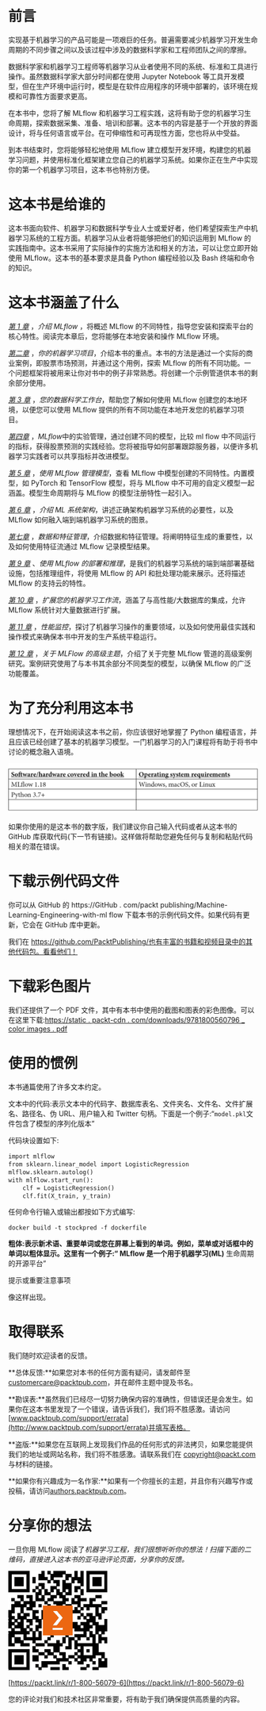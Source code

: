 <title>B16783_Preface_Final_SB_epub</title>

# 前言

实现基于机器学习的产品可能是一项艰巨的任务。普遍需要减少机器学习开发生命周期的不同步骤之间以及该过程中涉及的数据科学家和工程师团队之间的摩擦。

数据科学家和机器学习工程师等机器学习从业者使用不同的系统、标准和工具进行操作。虽然数据科学家大部分时间都在使用 Jupyter Notebook 等工具开发模型，但在生产环境中运行时，模型是在软件应用程序的环境中部署的，该环境在规模和可靠性方面要求更高。

在本书中，您将了解 MLflow 和机器学习工程实践，这将有助于您的机器学习生命周期，探索数据采集、准备、培训和部署。这本书的内容是基于一个开放的界面设计，将与任何语言或平台。在可伸缩性和可再现性方面，您也将从中受益。

到本书结束时，您将能够轻松地使用 MLflow 建立模型开发环境，构建您的机器学习问题，并使用标准化框架建立您自己的机器学习系统。如果你正在生产中实现你的第一个机器学习项目，这本书也特别方便。

# 这本书是给谁的

这本书面向软件、机器学习和数据科学专业人士或爱好者，他们希望探索生产中机器学习系统的工程方面。机器学习从业者将能够把他们的知识运用到 MLflow 的实践指南中。这本书采用了实际操作的实施方法和相关的方法，可以让您立即开始使用 MLflow。这本书的基本要求是具备 Python 编程经验以及 Bash 终端和命令的知识。

# 这本书涵盖了什么

[*第 1 章*](B16783_01_Final_SB_epub.xhtml#_idTextAnchor015) ，*介绍 MLflow* ，将概述 MLflow 的不同特性，指导您安装和探索平台的核心特性。阅读完本章后，您将能够在本地安装和操作 MLflow 环境。

[*第二章*](B16783_02_Final_SB_epub.xhtml#_idTextAnchor030) ，*你的机器学习项目*，介绍本书的重点。本书的方法是通过一个实际的商业案例，即股票市场预测，并通过这个用例，探索 MLflow 的所有不同功能。一个问题框架将被用来让你对书中的例子非常熟悉。将创建一个示例管道供本书的剩余部分使用。

[*第 3 章*](B16783_03_Final_SB_epub.xhtml#_idTextAnchor066) ，*您的数据科学工作台*，帮助您了解如何使用 MLflow 创建您的本地环境，以便您可以使用 MLflow 提供的所有不同功能在本地开发您的机器学习项目。

[*第四章*](B16783_04_Final_SB_epub.xhtml#_idTextAnchor081) ，*MLflow*中的实验管理，通过创建不同的模型，比较 ml flow 中不同运行的指标，获得股票预测的实践经验。您将被指导如何部署跟踪服务器，以便许多机器学习实践者可以共享指标并改进模型。

[*第 5 章*](B16783_05_Final_SB_epub.xhtml#_idTextAnchor094) ，*使用 MLflow 管理模型*，查看 MLflow 中模型创建的不同特性。内置模型，如 PyTorch 和 TensorFlow 模型，将与 MLflow 中不可用的自定义模型一起涵盖。模型生命周期将与 MLflow 的模型注册特性一起引入。

[*第 6 章*](B16783_06_Final_SB_epub.xhtml#_idTextAnchor106) ，*介绍 ML 系统架构*，讲述正确架构机器学习系统的必要性，以及 MLflow 如何融入端到端机器学习系统的图景。

[*第七章*](B16783_07_Final_SB_epub.xhtml#_idTextAnchor120) ，*数据和特征管理*，介绍数据和特征管理。将阐明特征生成的重要性，以及如何使用特征流通过 MLflow 记录模型结果。

[*第 9 章*](B16783_09_Final_SB_epub.xhtml#_idTextAnchor141) 、*使用 MLflow 的部署和推理*，是我们的机器学习系统的端到端部署基础设施，包括推理组件，将使用 MLflow 的 API 和批处理功能来展示。还将描述 MLflow 的支持云的特性。

[*第 10 章*](B16783_10_Final_SB_epub.xhtml#_idTextAnchor152) ，*扩展您的机器学习工作流*，涵盖了与高性能/大数据库的集成，允许 MLflow 系统针对大量数据进行扩展。

[*第 11 章*](B16783_11_Final_SB_epub.xhtml#_idTextAnchor161) ，*性能监控*，探讨了机器学习操作的重要领域，以及如何使用最佳实践和操作模式来确保本书中开发的生产系统平稳运行。

[*第 12 章*](B16783_12_Final_SB_epub.xhtml#_idTextAnchor173) ，*关于 MLFlow 的高级主题*，介绍了关于完整 MLflow 管道的高级案例研究。案例研究使用了与本书其余部分不同类型的模型，以确保 MLflow 的广泛功能覆盖。

# 为了充分利用这本书

理想情况下，在开始阅读这本书之前，你应该很好地掌握了 Python 编程语言，并且应该已经创建了基本的机器学习模型。一门机器学习的入门课程将有助于将书中讨论的概念融入语境。

![](img/Preface_Table_01_new.jpg)

如果你使用的是这本书的数字版，我们建议你自己输入代码或者从这本书的 GitHub 库获取代码(下一节有链接)。这样做将帮助您避免任何与复制和粘贴代码相关的潜在错误。

# 下载示例代码文件

你可以从 GitHub 的 https://GitHub . com/packt publishing/Machine-Learning-Engineering-with-ml flow 下载本书的示例代码文件。如果代码有更新，它会在 GitHub 库中更新。

我们在 https://github.com/PacktPublishing/也有丰富的书籍和视频目录中的其他代码包。看看他们！

# 下载彩色图片

我们还提供了一个 PDF 文件，其中有本书中使用的截图和图表的彩色图像。可以在这里下载:[https://static . packt-cdn . com/downloads/9781800560796 _ color images . pdf](https://static.packt-cdn.com/downloads/9781800560796_ColorImages.pdf)

# 使用的惯例

本书通篇使用了许多文本约定。

文本中的代码:表示文本中的代码字、数据库表名、文件夹名、文件名、文件扩展名、路径名、伪 URL、用户输入和 Twitter 句柄。下面是一个例子:“`model.pkl`文件包含了模型的序列化版本”

代码块设置如下:

```
import mlflow
from sklearn.linear_model import LogisticRegression
mlflow.sklearn.autolog()
with mlflow.start_run():
    clf = LogisticRegression()
    clf.fit(X_train, y_train)
```

任何命令行输入或输出都按如下方式编写:

```
docker build -t stockpred -f dockerfile
```

**粗体:**表示新术语、重要单词或您在屏幕上看到的单词。例如，菜单或对话框中的单词以粗体显示。这里有一个例子:“ **MLflow** 是一个用于**机器学习(ML)** 生命周期的开源平台”

提示或重要注意事项

像这样出现。

# 取得联系

我们随时欢迎读者的反馈。

**总体反馈:**如果您对本书的任何方面有疑问，请发邮件至 customercare@packtpub.com，并在邮件主题中提及书名。

**勘误表:**虽然我们已经尽一切努力确保内容的准确性，但错误还是会发生。如果你在这本书里发现了一个错误，请告诉我们，我们将不胜感激。请访问[www.packtpub.com/support/errata](http://www.packtpub.com/support/errata)并填写表格。

**盗版:**如果您在互联网上发现我们作品的任何形式的非法拷贝，如果您能提供我们的地址或网站名称，我们将不胜感激。请联系我们在 copyright@packt.com 与材料的链接。

**如果你有兴趣成为一名作家:**如果有一个你擅长的主题，并且你有兴趣写作或投稿，请访问[authors.packtpub.com](http://authors.packtpub.com)。

# 分享你的想法

一旦你用 MLflow 阅读了*机器学习工程，我们很想听听你的想法！扫描下面的二维码，直接进入这本书的亚马逊评论页面，分享你的反馈。*

![](img/B16783_QR.jpg)

[https://packt.link/r/1-800-56079-6](https://packt.link/r/1-800-56079-6)

您的评论对我们和技术社区非常重要，将有助于我们确保提供高质量的内容。